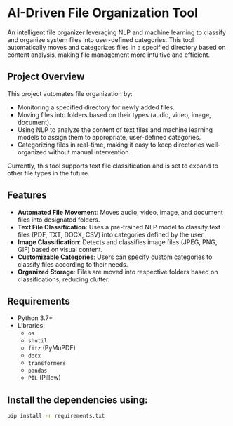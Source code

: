 # AI-Driven File Organization Tool

An intelligent file organizer leveraging NLP and machine learning to classify and organize system files into user-defined categories. This tool automatically moves and categorizes files in a specified directory based on content analysis, making file management more intuitive and efficient.

## Project Overview

This project automates file organization by:
- Monitoring a specified directory for newly added files.
- Moving files into folders based on their types (audio, video, image, document).
- Using NLP to analyze the content of text files and machine learning models to assign them to appropriate, user-defined categories.
- Categorizing files in real-time, making it easy to keep directories well-organized without manual intervention.

Currently, this tool supports text file classification and is set to expand to other file types in the future.

## Features

- **Automated File Movement**: Moves audio, video, image, and document files into designated folders.
- **Text File Classification**: Uses a pre-trained NLP model to classify text files (PDF, TXT, DOCX, CSV) into categories defined by the user.
- **Image Classification**: Detects and classifies image files (JPEG, PNG, GIF) based on visual content.
- **Customizable Categories**: Users can specify custom categories to classify files according to their needs.
- **Organized Storage**: Files are moved into respective folders based on classifications, reducing clutter.

## Requirements

- Python 3.7+
- Libraries:
  - `os`
  - `shutil`
  - `fitz` (PyMuPDF)
  - `docx`
  - `transformers`
  - `pandas`
  - `PIL` (Pillow)

## Install the dependencies using:
```bash
pip install -r requirements.txt
